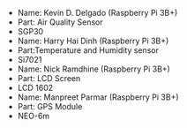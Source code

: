 - Name: Kevin D. Delgado (Raspberry Pi 3B+)
- Part: Air Quality Sensor
- SGP30
- Name: Harry Hai Dinh (Raspberry Pi 3B+)
- Part:Temperature and Humidity sensor
- Si7021
- Name: Nick Ramdhine (Raspberry Pi 3B+)
- Part: LCD Screen
- LCD 1602
- Name: Manpreet Parmar (Raspberry Pi 3B+)
- Part: GPS Module
- NEO-6m
